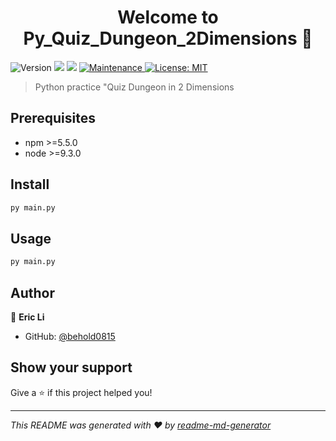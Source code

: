 <h1 align="center">Welcome to Py_Quiz_Dungeon_2Dimensions 👋</h1>
<p>
  <img alt="Version" src="https://img.shields.io/badge/version-1.0.0-blue.svg?cacheSeconds=2592000" />
  <img src="https://img.shields.io/badge/npm-%3E%3D5.5.0-blue.svg" />
  <img src="https://img.shields.io/badge/node-%3E%3D9.3.0-blue.svg" />
  <a href="https://github.com/kefranabg/readme-md-generator/graphs/commit-activity" target="_blank">
    <img alt="Maintenance" src="https://img.shields.io/badge/Maintained%3F-yes-green.svg" />
  </a>
  <a href="#" target="_blank">
    <img alt="License: MIT" src="https://img.shields.io/github/license/behold0815/Py_Quiz_Dungeon_2Dimensions" />
  </a>
</p>

> Python practice &#34;Quiz Dungeon in 2 Dimensions

## Prerequisites

- npm >=5.5.0
- node >=9.3.0

## Install

```sh
py main.py
```

## Usage

```sh
py main.py
```

## Author

👤 **Eric Li**

* GitHub: [@behold0815](https://github.com/behold0815)

## Show your support

Give a ⭐️ if this project helped you!

***
_This README was generated with ❤️ by [readme-md-generator](https://github.com/kefranabg/readme-md-generator)_